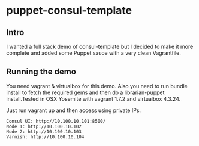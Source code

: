 # puppet-consul-template

## Intro

I wanted a full stack demo of consul-template but I decided to make it more complete and added some Puppet sauce with a very 
clean Vagrantfile.

## Running the demo

You need vagrant & virtualbox for this demo. Also you need to run bundle install to fetch the required gems and then do a 
librarian-puppet install.Tested in OSX Yosemite with vagrant 1.7.2 and virtualbox 4.3.24.

Just run vagrant up and then access using private IPs.

```
Consul UI: http://10.100.10.101:8500/
Node 1: http://10.100.10.102
Node 2: http://10.100.10.103
Varnish: http://10.100.10.104
```
